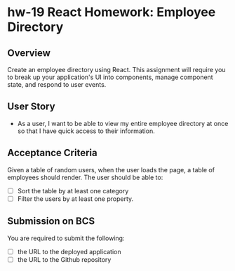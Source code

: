 # hw-19 React Homework: Employee Directory

## Overview

Create an employee directory using React. This assignment will require you to break up your application's UI into components, manage component state, and respond to user events.

## User Story

* As a user, I want to be able to view my entire employee directory at once so that I have quick access to their information.

## Acceptance Criteria

Given a table of random users, when the user loads the page, a table of employees should render. The user should be able to:
* [ ] Sort the table by at least one category
* [ ] Filter the users by at least one property.

## Submission on BCS

You are required to submit the following:
* [ ] the URL to the deployed application
* [ ] the URL to the Github repository